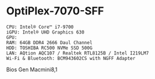 # OptiPlex-7070-SFF

```
CPU: Intel® Core™ i7-9700
iGPU: Intel® UHD Graphics 630
GPU: 
RAM: 64GB DDR4 2666 Daul Channel
HDD: TOSHIBA RC500 NVMe SSD 500G
LAN: AQtion AQC107 / Realtek RTL8125B / Intel I219LM7
Wi-Fi & Bluetooth: BCM943602CS with NGFF Adapter
```

Bios Gen Macmini8,1
